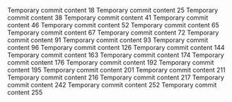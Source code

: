 Temporary commit content 18
Temporary commit content 25
Temporary commit content 38
Temporary commit content 41
Temporary commit content 46
Temporary commit content 52
Temporary commit content 65
Temporary commit content 67
Temporary commit content 72
Temporary commit content 91
Temporary commit content 93
Temporary commit content 96
Temporary commit content 126
Temporary commit content 144
Temporary commit content 163
Temporary commit content 174
Temporary commit content 176
Temporary commit content 192
Temporary commit content 195
Temporary commit content 201
Temporary commit content 211
Temporary commit content 216
Temporary commit content 217
Temporary commit content 242
Temporary commit content 252
Temporary commit content 255
